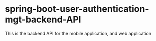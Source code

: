 # spring-boot-user-authentication-mgt-backend-API
This is the backend API for the mobile application, and web application
